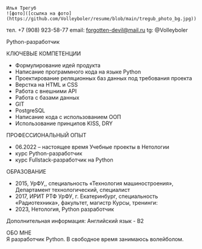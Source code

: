  	Илья Трегуб
    ![фото]([ссылка на фото](https://github.com/Volleyboler/resume/blob/main/tregub_photo_bg.jpg))
тел. +7 (908) 923-58-77
email: forgotten-devil@mail.ru
tg: @Volleyboler


Python-разработчик	


КЛЮЧЕВЫЕ КОМПЕТЕНЦИИ  
- Формулирование идей продукта
- Написание программного кода на языке Python
- Проектирование реляционных баз данных под требования проекта
- Верстка на HTML и CSS
- Работа с внешними API
- Работа с базами данных
- GIT
- PostgreSQL
- Написание кода с использованием ООП
- Использование принципов KISS, DRY


ПРОФЕССИОНАЛЬНЫЙ ОПЫТ  
- 06.2022 – настоящее время Учебные проекты в Нетологии
- курс Python-разработчик 
- курс Fullstack-разработчик на Python


ОБРАЗОВАНИЕ
- 2015, УрФУ,, специальность «Технология машиностроения», Департамент технологический, специалист
- 2017, ИРИТ РТФ УрФУ, г. Екатеринбург, специальность «Радиотехника», факультет, магистр
 Курсы, тренинги: 
- 2023, Нетология, Python разработчик


Дополнительная информация:
Английский язык - B2

ОБО МНЕ  
Я разработчик Python. В свободное время занимаюсь волейболом.

